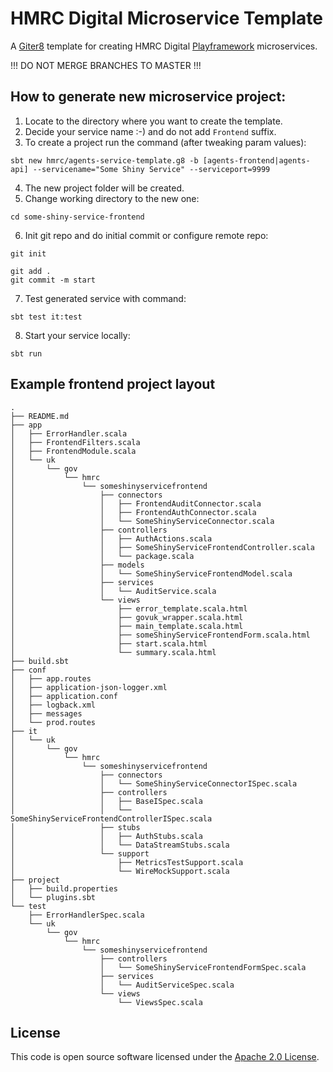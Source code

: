 
# HMRC Digital Microservice Template

A [Giter8](http://www.foundweekends.org/giter8/) template for creating HMRC Digital [Playframework](https://playframework.com/) microservices.

!!! DO NOT MERGE BRANCHES TO MASTER !!!

## How to generate new microservice project:

1. Locate to the directory where you want to create the template.
2. Decide your service name :-) and do not add `Frontend` suffix.
3. To create a project run the command (after tweaking param values):

  ```
  sbt new hmrc/agents-service-template.g8 -b [agents-frontend|agents-api] --servicename="Some Shiny Service" --serviceport=9999
  ```
  
4. The new project folder will be created.
5. Change working directory to the new one:

  `cd some-shiny-service-frontend`

6. Init git repo and do initial commit or configure remote repo:

  ```
  git init
  
  git add .
  git commit -m start
  ```

7. Test generated service with command:

  ```
  sbt test it:test
  ```
  
8. Start your service locally:

  ```
  sbt run
  ```
  
## Example frontend project layout

```
.
├── README.md
├── app
│   ├── ErrorHandler.scala
│   ├── FrontendFilters.scala
│   ├── FrontendModule.scala
│   └── uk
│       └── gov
│           └── hmrc
│               └── someshinyservicefrontend
│                   ├── connectors
│                   │   ├── FrontendAuditConnector.scala
│                   │   ├── FrontendAuthConnector.scala
│                   │   └── SomeShinyServiceConnector.scala
│                   ├── controllers
│                   │   ├── AuthActions.scala
│                   │   ├── SomeShinyServiceFrontendController.scala
│                   │   └── package.scala
│                   ├── models
│                   │   └── SomeShinyServiceFrontendModel.scala
│                   ├── services
│                   │   └── AuditService.scala
│                   └── views
│                       ├── error_template.scala.html
│                       ├── govuk_wrapper.scala.html
│                       ├── main_template.scala.html
│                       ├── someShinyServiceFrontendForm.scala.html
│                       ├── start.scala.html
│                       └── summary.scala.html
├── build.sbt
├── conf
│   ├── app.routes
│   ├── application-json-logger.xml
│   ├── application.conf
│   ├── logback.xml
│   ├── messages
│   └── prod.routes
├── it
│   └── uk
│       └── gov
│           └── hmrc
│               └── someshinyservicefrontend
│                   ├── connectors
│                   │   └── SomeShinyServiceConnectorISpec.scala
│                   ├── controllers
│                   │   ├── BaseISpec.scala
│                   │   └── SomeShinyServiceFrontendControllerISpec.scala
│                   ├── stubs
│                   │   ├── AuthStubs.scala
│                   │   └── DataStreamStubs.scala
│                   └── support
│                       ├── MetricsTestSupport.scala
│                       └── WireMockSupport.scala
├── project
│   ├── build.properties
│   └── plugins.sbt
└── test
    ├── ErrorHandlerSpec.scala
    └── uk
        └── gov
            └── hmrc
                └── someshinyservicefrontend
                    ├── controllers
                    │   └── SomeShinyServiceFrontendFormSpec.scala
                    ├── services
                    │   └── AuditServiceSpec.scala
                    └── views
                        └── ViewsSpec.scala
```

## License

This code is open source software licensed under the [Apache 2.0 License]("http://www.apache.org/licenses/LICENSE-2.0.html").
